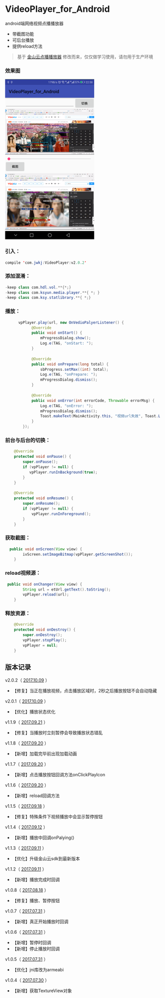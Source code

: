 # VideoPlayer_for_Android

android端网络视频点播播放器

- 带截图功能
- 可后台播放
- 提供reload方法


>基于 [金山云点播播放器](https://github.com/ksvc/KSYMediaPlayer_Android) 修改而来，仅仅做学习使用，请勿用于生产环境

### 效果图

![](https://github.com/huangdali/VideoPlayer_for_Android/blob/master/screenshot.png)


### 引入：

```java
compile 'com.jwkj:VideoPlayer:v2.0.2'
```

### 添加混淆：
```java
-keep class com.hdl.vol.**{*;}
-keep class com.ksyun.media.player.**{ *; }
-keep class com.ksy.statlibrary.**{ *;}
```

### 播放：

```java
      vpPlayer.play(url, new OnVedioPalyerListener() {
            @Override
            public void onStart() {
                mProgressDialog.show();
                Log.e(TAG, "onStart: ");
            }

            @Override
            public void onPrepare(long total) {
                sbProgress.setMax((int) total);
                Log.e(TAG, "onPrepare: ");
                mProgressDialog.dismiss();
            }

            @Override
            public void onError(int errorCode, Throwable errorMsg) {
                Log.e(TAG, "onError: ");
                mProgressDialog.dismiss();
                Toast.makeText(MainActivity.this, "视频url失效", Toast.LENGTH_SHORT).show();
            }
        });
```

### 前台与后台的切换：
```java
    @Override
    protected void onPause() {
        super.onPause();
        if (vpPlayer != null) {
           vpPlayer.runInBackground(true);
        }
    }

    @Override
    protected void onResume() {
        super.onResume();
        if (vpPlayer != null) {
            vpPlayer.runInForeground();
        }
    }
```

### 获取截图：
```java
  public void onScreen(View view) {
        ivScreen.setImageBitmap(vpPlayer.getScreenShot());
    }
```

### reload视频源：
```java
 public void onChanger(View view) {
        String url = etUrl.getText().toString();
        vpPlayer.reload(url);
    }
```

### 释放资源：
```java
    @Override
    protected void onDestroy() {
        super.onDestroy();
        vpPlayer.stopPlay();
        vpPlayer = null;
    }
```

## 版本记录

v2.0.2（ [2017.10.09]() ）

- 【修复】当正在播放视频，点击播放区域时，2秒之后播放按钮不会自动隐藏

v2.0.1（ [2017.10.09]() ）

- 【优化】播放状态优化

v1.1.9（ [2017.09.21]() ）

- 【修复】当播放时立刻暂停会导致播放状态错乱

v1.1.8（ [2017.09.20]() ）

- 【新增】加载完毕前出现加载动画

v1.1.7（ [2017.09.20]() ）

- 【新增】点击播放按钮回调方法onClickPlayIcon

v1.1.6（ [2017.09.20]() ）

- 【新增】reload回调方法

v1.1.5（ [2017.09.18]() ）

- 【修复】特殊条件下视频播放中会显示暂停按钮

v1.1.4（ [2017.09.12]() ）

- 【新增】播放中回调onPalying()

v1.1.3（ [2017.09.11]() ）

- 【优化】升级金山云sdk到最新版本

v1.1.2（ [2017.09.11]() ）

- 【新增】播放完成时回调

v1.0.8（ [2017.08.18]() ）

- 【修复】播放、暂停按钮

v1.0.7（ [2017.07.31]() ）

- 【新增】真正开始播放时回调

v1.0.6（ [2017.07.31]() ）

- 【新增】暂停时回调
- 【新增】停止播放时回调

v1.0.5（ [2017.07.31]() ）

- 【优化】jni库改为armeabi

v1.0.4（ [2017.07.30]() ）

- 【新增】获取TextureView对象
